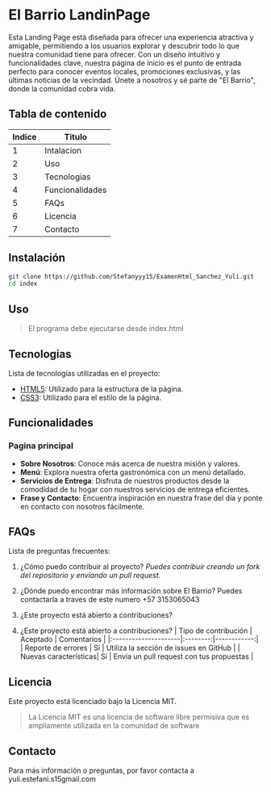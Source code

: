 # El Barrio LandinPage

Esta Landing Page está diseñada para ofrecer una experiencia atractiva y amigable, permitiendo a los usuarios explorar y descubrir todo lo que nuestra comunidad tiene para ofrecer. Con un diseño intuitivo y funcionalidades clave, nuestra página de inicio es el punto de entrada perfecto para conocer eventos locales, promociones exclusivas, y las últimas noticias de la vecindad. Únete a nosotros y sé parte de "El Barrio", donde la comunidad cobra vida.

## Tabla de contenido
|Indice|Titulo  |
|--|--|
|  1|Intalacion |
|  2|Uso|
|  3|Tecnologias|
|  4|Funcionalidades|
|  5|FAQs|
|  6|Licencia |
|  7|Contacto|

## Instalación
 ```bash
git clone https://github.com/Stefanyyy15/ExamenHtml_Sanchez_Yuli.git
cd index
```

## Uso

> El programa debe ejecutarse desde index.html

## Tecnologias
Lista de tecnologías utilizadas en el proyecto:
* [HTML5](https://developer.mozilla.org/en-US/docs/Web/HTML): Utilizado para la estructura de la página.
* [CSS3](https://developer.mozilla.org/en-US/docs/Web/CSS): Utilizado para el estilo de la página.


## Funcionalidades

### Pagina principal

-   **Sobre Nosotros**: Conoce más acerca de nuestra misión y valores.
-   **Menú**: Explora nuestra oferta gastronómica con un menú detallado.
-   **Servicios de Entrega**: Disfruta de nuestros productos desde la comodidad de tu hogar con nuestros servicios de entrega eficientes.
-   **Frase y Contacto**: Encuentra inspiración en nuestra frase del día y ponte en contacto con nosotros fácilmente.

## FAQs

Lista de preguntas frecuentes:

1.  ¿Cómo puedo contribuir al proyecto?  _Puedes contribuir creando un fork del repositorio y enviando un pull request._
    
2.  ¿Dónde puedo encontrar más información sobre El Barrio? Puedes contactarla a traves de este numero +57 3153065043
3.  ¿Este proyecto está abierto a contribuciones?
    
3. ¿Este proyecto está abierto a contribuciones?
   | Tipo de contribución | Aceptado | Comentarios |
   |:---------------------|:--------:|------------:|
   | Reporte de errores   | Sí       | Utiliza la sección de issues en GitHub |
   | Nuevas características| Sí      | Envía un pull request con tus propuestas |
    

## Licencia

Este proyecto está licenciado bajo la Licencia MIT.

> La Licencia MIT es una licencia de software libre permisiva que es ampliamente utilizada en la comunidad de software

## Contacto

Para más información o preguntas, por favor contacta a yuli.estefani.s15gmail.com
